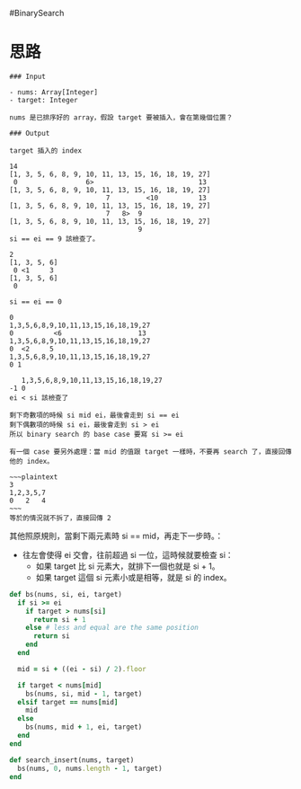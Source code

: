 #BinarySearch

# 思路

```ad-note
### Input

- nums: Array[Integer]
- target: Integer

nums 是已排序好的 array，假設 target 要被插入，會在第幾個位置？

### Output

target 插入的 index
```

```plaintext
14
[1, 3, 5, 6, 8, 9, 10, 11, 13, 15, 16, 18, 19, 27]
 0                 6>                          13
[1, 3, 5, 6, 8, 9, 10, 11, 13, 15, 16, 18, 19, 27]
                        7         <10          13
[1, 3, 5, 6, 8, 9, 10, 11, 13, 15, 16, 18, 19, 27]
                        7   8>  9
[1, 3, 5, 6, 8, 9, 10, 11, 13, 15, 16, 18, 19, 27]
                                9
si == ei == 9 該檢查了。
```

```plaintext
2
[1, 3, 5, 6]
 0 <1     3
[1, 3, 5, 6]
 0

si == ei == 0

```

```plaintext
0
1,3,5,6,8,9,10,11,13,15,16,18,19,27
0          <6                   13
1,3,5,6,8,9,10,11,13,15,16,18,19,27
0  <2     5
1,3,5,6,8,9,10,11,13,15,16,18,19,27
0 1

   1,3,5,6,8,9,10,11,13,15,16,18,19,27
-1 0
ei < si 該檢查了

```

```plaintext
剩下奇數項的時候 si mid ei，最後會走到 si == ei
剩下偶數項的時候 si ei，最後會走到 si > ei
所以 binary search 的 base case 要寫 si >= ei
```

```ad-note
有一個 case 要另外處理：當 mid 的值跟 target 一樣時，不要再 search 了，直接回傳他的 index。

~~~plaintext
3
1,2,3,5,7
0   2   4
~~~
等於的情況就不拆了，直接回傳 2

```

其他照原規則，當剩下兩元素時 si == mid，再走下一步時。：

- 往左會使得 ei 交會，往前超過 si 一位，這時候就要檢查 si：
  - 如果 target 比 si 元素大，就排下一個也就是 si + 1。
  - 如果 target 這個 si 元素小或是相等，就是 si 的 index。

```ruby
def bs(nums, si, ei, target)
  if si >= ei
    if target > nums[si]
      return si + 1
    else # less and equal are the same position
      return si
    end
  end

  mid = si + ((ei - si) / 2).floor

  if target < nums[mid]
    bs(nums, si, mid - 1, target)
  elsif target == nums[mid]
    mid
  else
    bs(nums, mid + 1, ei, target)
  end
end

def search_insert(nums, target)
  bs(nums, 0, nums.length - 1, target)
end
```
